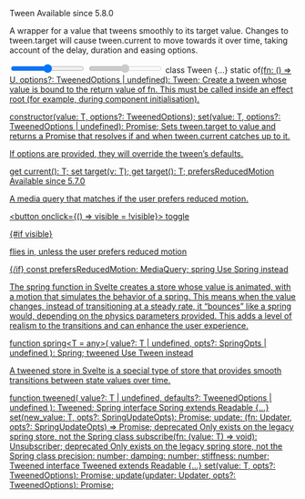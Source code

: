 Tween
Available since 5.8.0

A wrapper for a value that tweens smoothly to its target value. Changes to tween.target will cause tween.current to move towards it over time, taking account of the delay, duration and easing options.

<script>
	import { Tween } from 'svelte/motion';

	const tween = new Tween(0);
</script>

<input type="range" bind:value={tween.target} />
<input type="range" bind:value={tween.current} disabled />
class Tween<T> {…}
static of<U>(fn: () => U, options?: TweenedOptions<U> | undefined): Tween<U>;
Create a tween whose value is bound to the return value of fn. This must be called inside an effect root (for example, during component initialisation).

<script>
	import { Tween } from 'svelte/motion';

	let { number } = $props();

	const tween = Tween.of(() => number);
</script>

constructor(value: T, options?: TweenedOptions<T>);
set(value: T, options?: TweenedOptions<T> | undefined): Promise<void>;
Sets tween.target to value and returns a Promise that resolves if and when tween.current catches up to it.

If options are provided, they will override the tween’s defaults.

get current(): T;
set target(v: T);
get target(): T;
prefersReducedMotion
Available since 5.7.0

A media query that matches if the user prefers reduced motion.

<script>
	import { prefersReducedMotion } from 'svelte/motion';
	import { fly } from 'svelte/transition';

	let visible = $state(false);
</script>

<button onclick={() => visible = !visible}>
toggle
</button>

{#if visible}
<p transition:fly={{ y: prefersReducedMotion.current ? 0 : 200 }}>
flies in, unless the user prefers reduced motion
</p>
{/if}
const prefersReducedMotion: MediaQuery;
spring
Use Spring instead

The spring function in Svelte creates a store whose value is animated, with a motion that simulates the behavior of a spring. This means when the value changes, instead of transitioning at a steady rate, it “bounces” like a spring would, depending on the physics parameters provided. This adds a level of realism to the transitions and can enhance the user experience.

function spring<T = any>(
value?: T | undefined,
opts?: SpringOpts | undefined
): Spring<T>;
tweened
Use Tween instead

A tweened store in Svelte is a special type of store that provides smooth transitions between state values over time.

function tweened<T>(
value?: T | undefined,
defaults?: TweenedOptions<T> | undefined
): Tweened<T>;
Spring
interface Spring<T> extends Readable<T> {…}
set(new_value: T, opts?: SpringUpdateOpts): Promise<void>;
update: (fn: Updater<T>, opts?: SpringUpdateOpts) => Promise<void>;
deprecated Only exists on the legacy spring store, not the Spring class
subscribe(fn: (value: T) => void): Unsubscriber;
deprecated Only exists on the legacy spring store, not the Spring class
precision: number;
damping: number;
stiffness: number;
Tweened
interface Tweened<T> extends Readable<T> {…}
set(value: T, opts?: TweenedOptions<T>): Promise<void>;
update(updater: Updater<T>, opts?: TweenedOptions<T>): Promise<void>;
